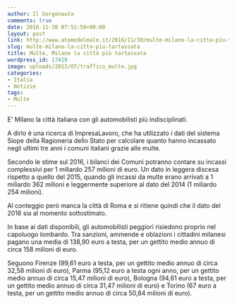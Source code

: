 ```yaml
---
author: Il Gorgonauta
comments: true
date: 2016-11-30 07:51:59+00:00
layout: post
link: http://www.atomodelmale.it/2016/11/30/multe-milano-la-citta-piu-tartassata/
slug: multe-milano-la-citta-piu-tartassata
title: Multe, Milano la città più tartassata
wordpress_id: 17419
image: uploads/2013/07/traffico_multe.jpg
categories:
- Italia
- Notizie
tags:
- Multe
---
```


E' Milano la città italiana con gli automobilisti più indisciplinati.

A dirlo è una ricerca di ImpresaLavoro, che ha utilizzato i dati del sistema Siope della Ragioneria dello Stato per calcolare quanto hanno incassato negli ultimi tre anni i comuni italiani grazie alle multe.

Secondo le stime sul 2016, i bilanci dei Comuni potranno contare su incassi complessivi per 1 miliardo 257 milioni di euro. Un dato in leggera discesa rispetto a quello del 2015, quando gli incassi da multe erano arrivati a 1 miliardo 362 milioni e leggermente superiore al dato del 2014 (1 miliardo 254 milioni).

Al conteggio però manca la città di Roma e si ritiene quindi che il dato del 2016 sia al momento sottostimato.

In base ai dati disponibili, gli automobilisti peggiori risiedono proprio nel capoluogo lombardo. Tra sanzioni, ammende e oblazioni i cittadini milanesi pagano una media di 138,90 euro a testa, per un gettito medio annuo di circa 158 milioni di euro.

Seguono Firenze (99,61 euro a testa, per un gettito medio annuo di circa 32,58 milioni di euro), Parma (95,12 euro a testa ogni anno, per un gettito medio annuo di circa 15,47 milioni di euro), Bologna (94,61 euro a testa, per un gettito medio annuo di circa 31,47 milioni di euro) e Torino (67 euro a testa, per un gettito medio annuo di circa 50,84 milioni di euro).
